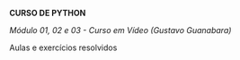 **CURSO DE PYTHON**

 _Módulo 01, 02 e 03 - Curso em Vídeo (Gustavo Guanabara)_
 
 Aulas e exercícios resolvidos
